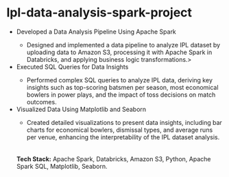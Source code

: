 # Ipl-data-analysis-spark-project
<ul>
<li>Developed a Data Analysis Pipeline Using Apache Spark</li>
<ul>
  <li>Designed and implemented a data pipeline to analyze IPL dataset by uploading data to Amazon S3, processing it with Apache Spark in Databricks, and applying business logic transformations.></li>
</ul>


<li>Executed SQL Queries for Data Insights</li>
<ul>
  <li>Performed complex SQL queries to analyze IPL data, deriving key insights such as top-scoring batsmen per season, most economical bowlers in power plays, and the impact of toss decisions on match outcomes.</li>
</ul>


<li>Visualized Data Using Matplotlib and Seaborn</li>
<ul>
  <li>Created detailed visualizations to present data insights, including bar charts for economical bowlers, dismissal types, and average runs per venue, enhancing the interpretability of the IPL dataset analysis.</li>
</ul>
<br>
<br>
<b>Tech Stack:</b> Apache Spark, Databricks, Amazon S3, Python, Apache Spark SQL, Matplotlib, Seaborn.






</ul>
